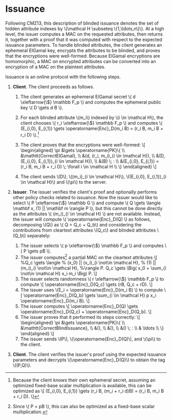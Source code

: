# Issuance

Following CMZ13, this description of blinded issuance denotes the set of
hidden attribute indexes by \\(\mathcal H \subseteq \\{1,\ldots,n\\}\\). At a
high level, the issuer computes a MAC on the requested attributes, then
returns it, together with a proof that it was computed with respect to the
expected issuance parameters. To handle blinded attributes, the client
generates an ephemeral ElGamal key, encrypts the attributes to be blinded,
and proves that the encryptions were well-formed. Because ElGamal encryptions
are homomorphic, a MAC on encrypted attributes can be converted into an
encryption of a MAC on the plaintext attributes.

Issuance is an online protocol with the following steps.

1. **Client**.  The client proceeds as follows.
    1. The client generates an ephemeral ElGamal secret
       \\(
       d \xleftarrow{\\$} \mathbb F\_p
       \\)
       and computes the ephemeral public key
       \\(
       D \gets d B
       \\).
    
    2. For each blinded attribute \\(m\_i\\) indexed by \\(i \in \mathcal H\\),
       the client chooses
       \\(
       r\_i \xleftarrow{\\$} \mathbb F\_p
       \\)
       and computes 
       \\(
       (E\_{i,0}, E\_{i,1}) \gets \operatorname{Enc}\_D(m\_i B)
       = (r\_i B, m\_i B + r\_i D)
       \\).[^1]
    
    3. The client proves that the encryptions were well-formed:
       \\[
       \begin{aligned}
       \pi &\gets \operatorname{PK}\\{ \\\\
           &\mathtt{CorrectElGamal}, \\\\
           &(d, (r\_i, m\_i)\_{i \in \mathcal H}), \\\\
           &(D, (E\_{i,0}, E\_{i,1})\_{i \in \mathcal H}), \\\\
           &(B) \\; : \\\\
           &(E\_{i,0}, E\_{i,1}) = (r\_i B, m\_i B + r\_i D) \\; \forall i \in \mathcal H \\\\
       \\}
       \end{aligned}
       \\]
    
    4. The client sends \\(D\\), \\((m\_i)\_{i \in \mathcal H}\\), 
       \\((E\_{i,0}, E\_{i,1})\_{i \in \mathcal H}\\) and \\(\pi\\) to the server.
    
2. **Issuer**.  The issuer verifies the client's proof and optionally
   performs other policy checks related to issuance.  Now 
   the issuer would like to select
   \\( P \xleftarrow{\\$} \mathbb G \\)
   and compute
   \\( Q \gets \langle \mathbf x, (1) || \mathbf m \rangle P \\),
   but this cannot be done directly as the attributes
   \\( (m\_i)\_{i \in \mathcal H} \\)
   are not available.  Instead, the issuer will compute
   \\( \operatorname{Enc}\_D(Q) \\) as follows,
   decomposing \\(Q\\) as \\( Q = Q\_c + Q\_b\\) and
   considering the contributions from cleartext attributes \\(Q\_c\\)
   and blinded attributes \\(Q\_b\\) separately:
    1. The issuer selects
       \\( p \xleftarrow{\\$} \mathbb F\_p \\)
       and computes
       \\( P \gets pB \\).
    2. The issuer computes[^2] a partial MAC on the cleartext attributes
       \\[
       %Q\_c \gets \langle 
       %  (x\_0) || (x\_i)\_{i \not\in \mathcal H},
       %  (1) || (m\_i)\_{i \not\in \mathcal H},
       %\rangle P.
       Q\_c \gets \Big(
       x\_0 + \sum\_{i \not\in \mathcal H} x\_i m\_i
       \Big) P.
       \\]
    3. The issuer selects randomness
       \\( r \xleftarrow{\\$} \mathbb F\_p \\)
       to compute
       \\[
       \operatorname{Enc}\_D(Q\_c)
       \gets
       (rB, Q\_c + rD).
       \\]
    4. The issuer uses
       \\(E\_i = \operatorname{Enc}\_D(m\_i B) \\)
       to compute
       \\[
       \operatorname{Enc}\_D(Q\_b)
       \gets
       \sum\_{i \in \mathcal H}
         p x\_i \operatorname{Enc}\_D(m\_i B).
       \\]
    5. The issuer computes
       \\[
       \operatorname{Enc}\_D(Q)
       \gets
       \operatorname{Enc}\_D(Q\_c) +
       \operatorname{Enc}\_D(Q\_b).
       \\]
    6. The issuer proves that it performed its steps correctly:
       \\[
       \begin{aligned}
       \pi &\gets \operatorname{PK}\\{ \\\\
           &\mathtt{CorrectBlindIssuance}, \\\\
           &(), \\\\
           &(), \\\\
           &() \\; : \\\\
           & \ldots \\\\
       \\}
       \end{aligned}
       \\]
    7. The issuer sends \\(P\\), \\(\operatorname{Enc}\_D(Q)\\), and
       \\(\pi\\) to the client.
    
3. **Client**. The client verifies the issuer's proof using the expected
issuance parameters and decrypts \\(\operatorname{Enc}\_D(Q)\\) to
obtain the tag \\((P,Q)\\).


[^1]: Because the client knows their own ephemeral secret, assuming an
optimized fixed-base scalar multiplication is available, this can be
optimized as
\\[
   (E\_{i,0}, E\_{i,1}) \gets 
   (r\_i B, (m\_i + r\_i d)B) = (r\_i B, m\_i B + r\_i D).
\\]

[^2]: Since \\( P = pB \\), this can also be optimized as a fixed-base
scalar multiplication.
